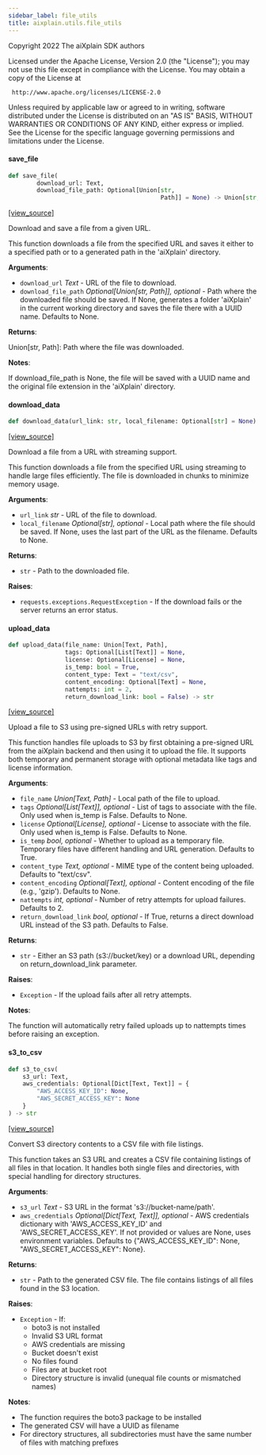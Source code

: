 ```yaml
---
sidebar_label: file_utils
title: aixplain.utils.file_utils
---
```


Copyright 2022 The aiXplain SDK authors

Licensed under the Apache License, Version 2.0 (the &quot;License&quot;);
you may not use this file except in compliance with the License.
You may obtain a copy of the License at

     http://www.apache.org/licenses/LICENSE-2.0

Unless required by applicable law or agreed to in writing, software
distributed under the License is distributed on an &quot;AS IS&quot; BASIS,
WITHOUT WARRANTIES OR CONDITIONS OF ANY KIND, either express or implied.
See the License for the specific language governing permissions and
limitations under the License.

#### save\_file

```python
def save_file(
        download_url: Text,
        download_file_path: Optional[Union[str,
                                           Path]] = None) -> Union[str, Path]
```

[[view_source]](https://github.com/aixplain/aiXplain/blob/main/aixplain/utils/file_utils.py#L32)

Download and save a file from a given URL.

This function downloads a file from the specified URL and saves it either
to a specified path or to a generated path in the &#x27;aiXplain&#x27; directory.

**Arguments**:

- `download_url` _Text_ - URL of the file to download.
- `download_file_path` _Optional[Union[str, Path]], optional_ - Path where the
  downloaded file should be saved. If None, generates a folder &#x27;aiXplain&#x27;
  in the current working directory and saves the file there with a UUID
  name. Defaults to None.
  

**Returns**:

  Union[str, Path]: Path where the file was downloaded.
  

**Notes**:

  If download_file_path is None, the file will be saved with a UUID name
  and the original file extension in the &#x27;aiXplain&#x27; directory.

#### download\_data

```python
def download_data(url_link: str, local_filename: Optional[str] = None) -> str
```

[[view_source]](https://github.com/aixplain/aiXplain/blob/main/aixplain/utils/file_utils.py#L64)

Download a file from a URL with streaming support.

This function downloads a file from the specified URL using streaming to
handle large files efficiently. The file is downloaded in chunks to
minimize memory usage.

**Arguments**:

- `url_link` _str_ - URL of the file to download.
- `local_filename` _Optional[str], optional_ - Local path where the file
  should be saved. If None, uses the last part of the URL as the
  filename. Defaults to None.
  

**Returns**:

- `str` - Path to the downloaded file.
  

**Raises**:

- `requests.exceptions.RequestException` - If the download fails or the
  server returns an error status.

#### upload\_data

```python
def upload_data(file_name: Union[Text, Path],
                tags: Optional[List[Text]] = None,
                license: Optional[License] = None,
                is_temp: bool = True,
                content_type: Text = "text/csv",
                content_encoding: Optional[Text] = None,
                nattempts: int = 2,
                return_download_link: bool = False) -> str
```

[[view_source]](https://github.com/aixplain/aiXplain/blob/main/aixplain/utils/file_utils.py#L97)

Upload a file to S3 using pre-signed URLs with retry support.

This function handles file uploads to S3 by first obtaining a pre-signed URL
from the aiXplain backend and then using it to upload the file. It supports
both temporary and permanent storage with optional metadata like tags and
license information.

**Arguments**:

- `file_name` _Union[Text, Path]_ - Local path of the file to upload.
- `tags` _Optional[List[Text]], optional_ - List of tags to associate with
  the file. Only used when is_temp is False. Defaults to None.
- `license` _Optional[License], optional_ - License to associate with the file.
  Only used when is_temp is False. Defaults to None.
- `is_temp` _bool, optional_ - Whether to upload as a temporary file.
  Temporary files have different handling and URL generation.
  Defaults to True.
- `content_type` _Text, optional_ - MIME type of the content being uploaded.
  Defaults to &quot;text/csv&quot;.
- `content_encoding` _Optional[Text], optional_ - Content encoding of the file
  (e.g., &#x27;gzip&#x27;). Defaults to None.
- `nattempts` _int, optional_ - Number of retry attempts for upload failures.
  Defaults to 2.
- `return_download_link` _bool, optional_ - If True, returns a direct download
  URL instead of the S3 path. Defaults to False.
  

**Returns**:

- `str` - Either an S3 path (s3://bucket/key) or a download URL, depending
  on return_download_link parameter.
  

**Raises**:

- `Exception` - If the upload fails after all retry attempts.
  

**Notes**:

  The function will automatically retry failed uploads up to nattempts
  times before raising an exception.

#### s3\_to\_csv

```python
def s3_to_csv(
    s3_url: Text,
    aws_credentials: Optional[Dict[Text, Text]] = {
        "AWS_ACCESS_KEY_ID": None,
        "AWS_SECRET_ACCESS_KEY": None
    }
) -> str
```

[[view_source]](https://github.com/aixplain/aiXplain/blob/main/aixplain/utils/file_utils.py#L207)

Convert S3 directory contents to a CSV file with file listings.

This function takes an S3 URL and creates a CSV file containing listings
of all files in that location. It handles both single files and directories,
with special handling for directory structures.

**Arguments**:

- `s3_url` _Text_ - S3 URL in the format &#x27;s3://bucket-name/path&#x27;.
- `aws_credentials` _Optional[Dict[Text, Text]], optional_ - AWS credentials
  dictionary with &#x27;AWS_ACCESS_KEY_ID&#x27; and &#x27;AWS_SECRET_ACCESS_KEY&#x27;.
  If not provided or values are None, uses environment variables.
  Defaults to \{&quot;AWS_ACCESS_KEY_ID&quot;: None, &quot;AWS_SECRET_ACCESS_KEY&quot;: None}.
  

**Returns**:

- `str` - Path to the generated CSV file. The file contains listings of
  all files found in the S3 location.
  

**Raises**:

- `Exception` - If:
  - boto3 is not installed
  - Invalid S3 URL format
  - AWS credentials are missing
  - Bucket doesn&#x27;t exist
  - No files found
  - Files are at bucket root
  - Directory structure is invalid (unequal file counts or mismatched names)
  

**Notes**:

  - The function requires the boto3 package to be installed
  - The generated CSV will have a UUID as filename
  - For directory structures, all subdirectories must have the same
  number of files with matching prefixes

